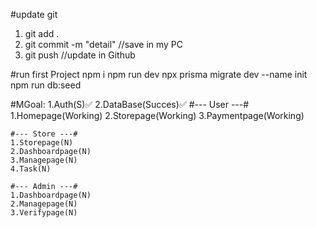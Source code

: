 #update git
1. git add .
2. git commit -m "detail" //save in my PC
3. git push //update in Github

#run first Project
npm i 
npm run dev
npx prisma migrate dev --name init
npm run db:seed

#MGoal:
    1.Auth(S)✅
    2.DataBase(Succes)✅
    #--- User ---#
    1.Homepage(Working)
    2.Storepage(Working)
    3.Paymentpage(Working)

    #--- Store ---#
    1.Storepage(N)
    2.Dashboardpage(N)
    3.Managepage(N)
    4.Task(N)

    #--- Admin ---#
    1.Dashboardpage(N)
    2.Managepage(N)
    3.Verifypage(N)